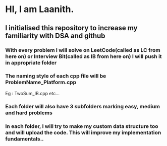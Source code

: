 # HI, I am Laanith.

## I initialised this repository to increase my familiarity with DSA and github

### With every problem I will solve on LeetCode(called as LC from here on) or Interview Bit(called as IB from here on) I will push it in appropriate folder

### The naming style of each cpp file will be ProblemName_Platform.cpp
Eg : TwoSum_IB.cpp etc...

### Each folder will also have 3 subfolders marking easy, medium and hard problems 

### In each folder, I will try to make my custom data structure too and will upload the code. This will improve my implementation fundamentals..








